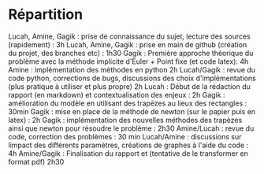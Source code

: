 # Répartition
Lucah, Amine, Gagik : prise de connaissance du sujet, lecture des sources (rapidement) : 3h
Lucah, Amine, Gagik : prise en main de github (création du projet, des branches etc) : 1h30
Gagik : Première approche théorique du problème avec la méthode implicite d'Euler + Point fixe (et code latex): 4h
Amine : implémentation des méthodes en python 2h
Lucah/Gagik : revue du code python, corrections de bugs, discussions des choix d'implémentations (plus pratique à utiliser et plus propre) 2h
Lucah : Début de la rédaction du rapport (en markdown) et contextualisation des enjeux : 2h
Gagik : amélioration du modèle en utilisant des trapèzes au lieux des rectangles : 30min
Gagik : mise en place de la méthode de newton (sur le papier puis en latex) : 2h
Gagik : implémentation des nouvelles méthodes des trapèzes ainsi que newton pour résoudre le problème : 2h30
Amine/Lucah : revue du code, correction des problèmes : 30 min
Lucah/Amine : discussions sur limpact des différents paramètres, créations de graphes à l'aide du code : 4h
Amine/Gagik : Finalisation du rapport et (tentative de le transformer en format pdf) 2h30
